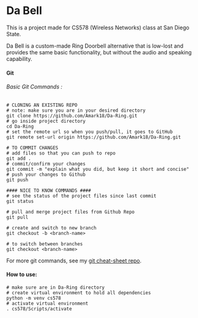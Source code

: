 # Da Bell
This is a project made for CS578 (Wireless Networks) class at San Diego State.

Da Bell is a custom-made Ring Doorbell alternative that is low-lost and provides the same basic functionality, but without the audio and speaking capability. 

#### Git

###### Basic Git Commands :
```shell
# CLONING AN EXISTING REPO 
# note: make sure you are in your desired directory
git clone https://github.com/Amark18/Da-Ring.git
# go inside project directory
cd Da-Ring
# set the remote url so when you push/pull, it goes to GitHub
git remote set-url origin https://github.com/Amark18/Da-Ring.git

# TO COMMIT CHANGES
# add files so that you can push to repo
git add .
# commit/confirm your changes
git commit -m "explain what you did, but keep it short and concise"
# push your changes to Github
git push

#### NICE TO KNOW COMMANDS ####
# see the status of the project files since last commit
git status

# pull and merge project files from Github Repo
git pull

# create and switch to new branch
git checkout -b <branch-name>

# to switch between branches
git checkout <branch-name>

```

For more git commands, see my [git cheat-sheet repo](https://github.com/Amark18/Git-Cheat-Sheet).


#### How to use:

```shell
# make sure are in Da-Ring directory
# create virtual environment to hold all dependencies
python -m venv cs578
# activate virtual environment
. cs578/Scripts/activate
```
